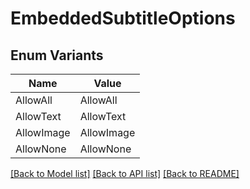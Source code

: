 # EmbeddedSubtitleOptions

## Enum Variants

| Name | Value |
|---- | -----|
| AllowAll | AllowAll |
| AllowText | AllowText |
| AllowImage | AllowImage |
| AllowNone | AllowNone |


[[Back to Model list]](../README.md#documentation-for-models) [[Back to API list]](../README.md#documentation-for-api-endpoints) [[Back to README]](../README.md)


